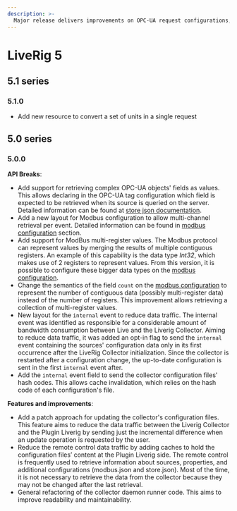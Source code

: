 ```yaml
---
description: >-
  Major release delivers improvements on OPC-UA request configurations, new ModBus capabilities, and data traffic optimization.
---
```


# LiveRig 5

## 5.1 series

### 5.1.0

* Add new resource to convert a set of units in a single request

## 5.0 series

### 5.0.0

**API Breaks**:

* Add support for retrieving complex OPC-UA objects' fields as values. This allows declaring in the OPC-UA tag configuration which field is expected to be retrieved when its source is queried on the server. Detailed information can be found at [store json documentation](../../collector/configuration/store.json.md#liverig-collector-5.0.0-or-above).
* Add a new layout for Modbus configuration to allow multi-channel retrieval per event. Detailed information can be found in [modbus configuration](../../collector/configuration/modbus.json.md) section.
* Add support for ModBus multi-register values. The Modbus protocol can represent values by merging the results of multiple contiguous registers. An example of this capability is the data type _Int32_, which makes use of 2 registers to represent values. From this version, it is possible to configure these bigger data types on the [modbus configuration](../../collector/configuration/modbus.json.md).
* Change the semantics of the field `count` on the [modbus configuration](../../collector/configuration/modbus.json.md) to represent the number of contiguous data (possibly multi-register data) instead of the number of registers. This improvement allows retrieving a collection of multi-register values.
* New layout for the `internal` event to reduce data traffic. The internal event was identified as responsible for a considerable amount of bandwidth consumption between Live and the Liverig Collector. Aiming to reduce data traffic, it was added an opt-in flag to send the `internal` event containing the sources' configuration data only in its first occurrence after the LiveRig Collector initialization. Since the collector is restarted after a configuration change, the up-to-date configuration is sent in the first `internal` event after.
* Add the `internal` event field to send the collector configuration files' hash codes. This allows cache invalidation, which relies on the hash code of each configuration's file.

**Features and improvements**:

* Add a patch approach for updating the collector's configuration files. This feature aims to reduce the data traffic between the Liverig Collector and the Plugin Liverig by sending just the incremental difference when an update operation is requested by the user.
* Reduce the remote control data traffic by adding caches to hold the configuration files’ content at the Plugin Liverig side. The remote control is frequently used to retrieve information about sources, properties, and additional configurations (modbus.json and store.json). Most of the time, it is not necessary to retrieve the data from the collector because they may not be changed after the last retrieval.
* General refactoring of the collector daemon runner code. This aims to improve readability and maintainability.
